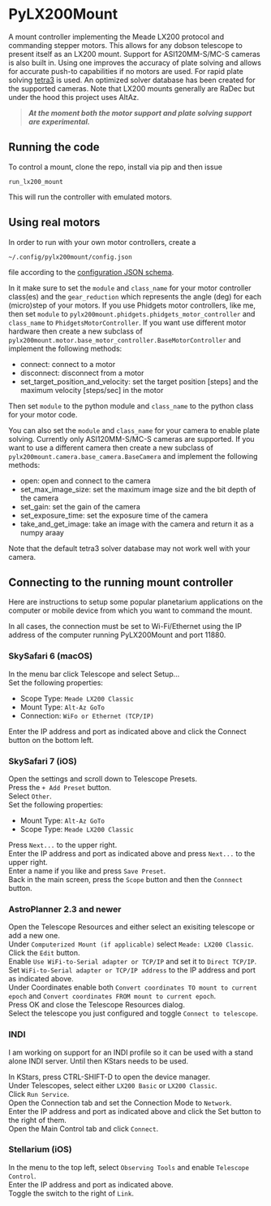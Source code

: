 # PyLX200Mount

A mount controller implementing the Meade LX200 protocol and commanding stepper motors.
This allows for any dobson telescope to present itself as an LX200 mount.
Support for ASI120MM-S/MC-S cameras is also built in.
Using one improves the accuracy of plate solving and allows for accurate push-to capabilities if no motors are used.
For rapid plate solving [tetra3](https://github.com/esa/tetra3) is used.
An optimized solver database has been created for the supported cameras.
Note that LX200 mounts generally are RaDec but under the hood this project uses AltAz.

> ***At the moment both the motor support and plate solving support are experimental.***

## Running the code

To control a mount, clone the repo, install via pip and then issue

```run_lx200_mount```

This will run the controller with emulated motors.

## Using real motors

In order to run with your own motor controllers, create a 

```~/.config/pylx200mount/config.json```

file according to the [configuration JSON schema](https://github.com/wvreeven/PyLX200Mount/blob/main/python/pylx200mount/controller/configuration_schema.json).

In it make sure to set the `module` and `class_name` for your motor controller class(es) and the `gear_reduction` which represents the angle (deg) for each (micro)step of your motors.
If you use Phidgets motor controllers, like me, then set `module` to `pylx200mount.phidgets.phidgets_motor_controller` and `class_name` to `PhidgetsMotorController`.
If you want use different motor hardware then create a new subclass of `pylx200mount.motor.base_motor_controller.BaseMotorController` and implement the following methods:

  * connect: connect to a motor
  * disconnect: disconnect from a motor
  * set_target_position_and_velocity: set the target position \[steps] and the maximum velocity \[steps/sec] in the motor

Then set `module` to the python module and `class_name` to the python class for your motor code.

You can also set the `module` and `class_name` for your camera to enable plate solving.
Currently only ASI120MM-S/MC-S cameras are supported.
If you want to use a different camera then create a new subclass of  `pylx200mount.camera.base_camera.BaseCamera` and implement the following methods:

  * open: open and connect to the camera
  * set_max_image_size: set the maximum image size and the bit depth of the camera
  * set_gain: set the gain of the camera
  * set_exposure_time: set the exposure time of the camera
  * take_and_get_image: take an image with the camera and return it as a numpy araay

Note that the default tetra3 solver database may not work well with your camera.

## Connecting to the running mount controller

Here are instructions to setup some popular planetarium applications on the computer or mobile device from which you want to command the mount.

In all cases, the connection must be set to Wi-Fi/Ethernet using the IP address of the computer running PyLX200Mount and port 11880.

### SkySafari 6 (macOS)

In the menu bar click Telescope and select Setup...  
Set the following properties:
  * Scope Type: `Meade LX200 Classic` 
  * Mount Type: `Alt-Az GoTo`
  * Connection: `WiFo or Ethernet (TCP/IP)`

Enter the IP address and port as indicated above and click the Connect button on the bottom left.

### SkySafari 7 (iOS)

Open the settings and scroll down to Telescope Presets.  
Press the `+ Add Preset` button.  
Select `Other`.  
Set the following properties:
  * Mount Type: `Alt-Az GoTo`
  * Scope Type: `Meade LX200 Classic`

Press `Next...` to the upper right.  
Enter the IP address and port as indicated above and press `Next...` to the upper right.  
Enter a name if you like and press `Save Preset`.  
Back in the main screen, press the `Scope` button and then the `Connnect` button.  

### AstroPlanner 2.3 and newer

Open the Telescope Resources and either select an exisiting telescope or add a new one.  
Under `Computerized Mount (if applicable)` select `Meade: LX200 Classic`.  
Click the `Edit` button.  
Enable `Use WiFi-to-Serial adapter or TCP/IP` and set it to `Direct TCP/IP`.  
Set `WiFi-to-Serial adapter or TCP/IP address` to the IP address and port as indicated above.  
Under Coordinates enable both `Convert coordinates TO mount to current epoch` and `Convert coordinates FROM mount to current epoch`.  
Press OK and close the Telescope Resources dialog.  
Select the telescope you just configured and toggle `Connect to telescope`.

### INDI

I am working on support for an INDI profile so it can be used with a stand alone INDI server.
Until then KStars needs to be used.

In KStars, press CTRL-SHIFT-D to open the device manager.  
Under Telescopes, select either `LX200 Basic` or `LX200 Classic`.  
Click `Run Service`.  
Open the Connection tab and set the Connection Mode to `Network`.  
Enter the IP address and port as indicated above and click the Set button to the right of them.  
Open the Main Control tab and click `Connect`.

### Stellarium (iOS)

In the menu to the top left, select `Observing Tools` and enable `Telescope Control`.  
Enter the IP address and port as indicated above.  
Toggle the switch to the right of `Link`.